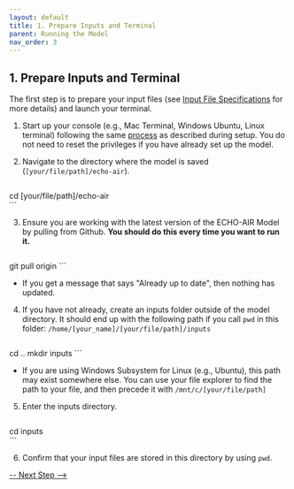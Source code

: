 ```yaml
---
layout: default
title: 1. Prepare Inputs and Terminal
parent: Running the Model
nav_order: 3
---
```


## 1. Prepare Inputs and Terminal

The first step is to prepare your input files (see [Input File Specifications](https://echo-air-model.github.io/docs/running_model/input_file_specifications/input_file_specifications.html) for more details) and launch your terminal. 

1. Start up your console (e.g., Mac Terminal, Windows Ubuntu, Linux terminal) following the same [process](https://echo-air-model.github.io/docs/getting_started/start_up_console.html) as described during setup. You do not need to reset the privileges if you have already set up the model.

2. Navigate to the directory where the model is saved (`[your/file/path]/echo-air`).
   ```bash
cd [your/file/path]/echo-air  
      ```

3. Ensure you are working with the latest version of the ECHO-AIR Model by pulling from Github. **You should do this every time you want to run it.**
   ```bash
git pull origin 
      ```
   * If you get a message that says "Already up to date", then nothing has updated.

4. If you have not already, create an inputs folder outside of the model directory. It should end up with the following path if you call `pwd` in this folder: `/home/[your_name]/[your/file/path]/inputs`
   ```bash
cd ..
mkdir inputs
      ```

   * If you are using Windows Subsystem for Linux (e.g., Ubuntu), this path may exist somewhere else. You can use your file explorer to find the path to your file, and then precede it with `/mnt/c/[your/file/path]`

5. Enter the inputs directory.
   ```bash
cd inputs  
      ```

6. Confirm that your input files are stored in this directory by using `pwd`.

[-- Next Step -->](https://echo-air-model.github.io/docs/running_model/make_control_file.html)